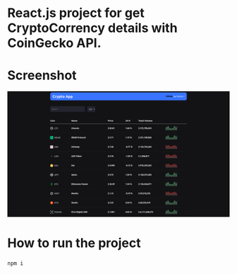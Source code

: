# React.js project for get CryptoCorrency details with CoinGecko API.

# Screenshot
![Screenshot](screenshots/crypto-app.png)

# How to run the project
`npm i`
